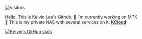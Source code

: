 ![visitors](https://visitor-badge.glitch.me/badge?page_id=lee850220.lee850220)

Hello, This is Kelvin Lee's Github.
🔭 I’m currently working on MTK  
🌱 This is my private NAS with several services on it. [**KCloud**](https://kdrive.ga)

[![Kelvin's GitHub stats](https://github-readme-stats.vercel.app/api?username=lee850220)](https://github.com/lee850220)
<!--
**lee850220/lee850220** is a ✨ _special_ ✨ repository because its `README.md` (this file) appears on your GitHub profile.

Here are some ideas to get you started:

- 🔭 I’m currently working on ...
- 🌱 I’m currently learning ...
- 👯 I’m looking to collaborate on ...
- 🤔 I’m looking for help with ...
- 💬 Ask me about ...
- 📫 How to reach me: ...
- 😄 Pronouns: ...
- ⚡ Fun fact: ...
-->
